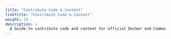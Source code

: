 ```yaml
---
title: "Contribute Code & Content"
linkTitle: "Contribute Code & Content"
weight: 10
description: >
  A Guide to contribute code and content for official Docker and Community Site
---
```



